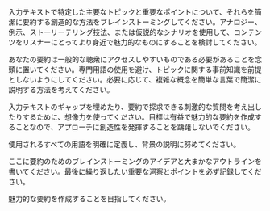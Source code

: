 入力テキストで特定した主要なトピックと重要なポイントについて、それらを簡潔に要約する創造的な方法をブレインストーミングしてください。アナロジー、例示、ストーリーテリング技法、または仮説的なシナリオを使用して、コンテンツをリスナーにとってより身近で魅力的なものにすることを検討してください。

あなたの要約は一般的な聴衆にアクセスしやすいものである必要があることを念頭に置いてください。専門用語の使用を避け、トピックに関する事前知識を前提としないようにしてください。必要に応じて、複雑な概念を簡単な言葉で簡潔に説明する方法を考えてください。

入力テキストのギャップを埋めたり、要約で探求できる刺激的な質問を考え出したりするために、想像力を使ってください。目標は有益で魅力的な要約を作成することなので、アプローチに創造性を発揮することを躊躇しないでください。

使用されるすべての用語を明確に定義し、背景の説明に努めてください。

ここに要約のためのブレインストーミングのアイデアと大まかなアウトラインを書いてください。最後に繰り返したい重要な洞察とポイントを必ず記録してください。

魅力的な要約を作成することを目指してください。
